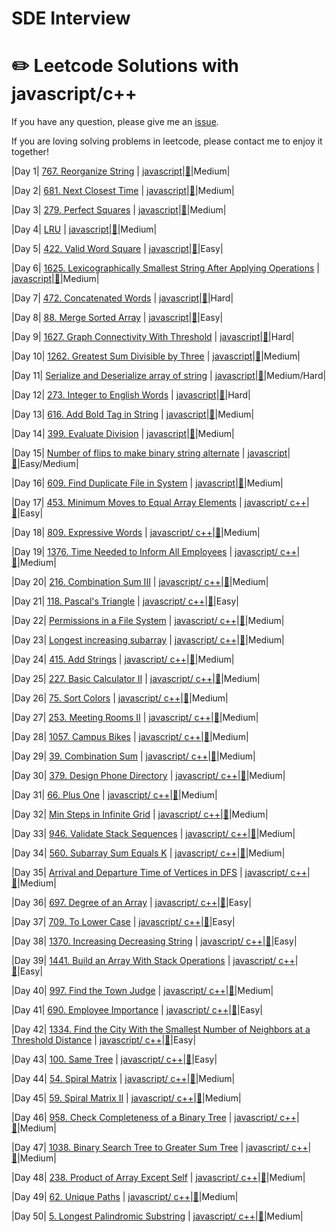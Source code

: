# SDE Interview
# :pencil2: Leetcode Solutions with javascript/c++

If you have any question, please give me an [issue](https://github.com/swolecoder/365DaysOfAlgorithm/issues).

If you are loving solving problems in leetcode, please contact me to enjoy it together!

<!-- (Notes: :lock: means you need to buy a book from Leetcode to unlock the problem) -->

<!-- |  #  | Title | Source Code | Article | Difficulty |
| :-: | :---: | :---------: | :-----: | :--------: | -->

|Day 1| [767. Reorganize String](https://leetcode.com/problems/reorganize-string/) | [javascript]()|[:memo:](https://leetcode.com/problems/reorganize-string/)|Medium|

|Day 2| [681. Next Closest Time](https://leetcode.com/problems/next-closest-time/) | [javascript]()|[:memo:](https://leetcode.com/problems/next-closest-time/)|Medium|

|Day 3| [279. Perfect Squares](https://leetcode.com/problems/perfect-squares/) | [javascript]()|[:memo:](https://leetcode.com/problems/perfect-squares/)|Medium|

|Day 4| [LRU]() | [javascript]()|[:memo:]()|Medium|

|Day 5| [422. Valid Word Square](https://leetcode.com/problems/valid-word-square/) | [javascript]()|[:memo:](https://leetcode.com/problems/valid-word-square/)|Easy|

|Day 6| [1625. Lexicographically Smallest String After Applying Operations](https://leetcode.com/problems/lexicographically-smallest-string-after-applying-operations/) | [javascript]()|[:memo:](https://leetcode.com/problems/lexicographically-smallest-string-after-applying-operations/)|Medium|


|Day 7| [472. Concatenated Words](https://leetcode.com/problems/concatenated-words/) | [javascript]()|[:memo:](https://leetcode.com/problems/concatenated-words/)|Hard|

|Day 8| [88. Merge Sorted Array](https://leetcode.com/problems/merge-sorted-array/) | [javascript]()|[:memo:](https://leetcode.com/problems/merge-sorted-array/)|Easy|

|Day 9| [1627. Graph Connectivity With Threshold](https://leetcode.com/problems/graph-connectivity-with-threshold/) | [javascript]()|[:memo:](https://leetcode.com/problems/graph-connectivity-with-threshold/)|Hard|

|Day 10| [1262. Greatest Sum Divisible by Three](https://leetcode.com/problems/greatest-sum-divisible-by-three/) | [javascript]()|[:memo:](https://leetcode.com/problems/greatest-sum-divisible-by-three/)|Medium|

|Day 11| [Serialize and Deserialize array of string](https://www.geeksforgeeks.org/serialize-deserialize-array-string/) | [javascript]()|[:memo:](https://www.geeksforgeeks.org/serialize-deserialize-array-string/)|Medium/Hard|

|Day 12| [273. Integer to English Words](https://leetcode.com/problems/integer-to-english-words/) | [javascript]()|[:memo:](https://leetcode.com/problems/integer-to-english-words/)|Hard|


|Day 13| [616. Add Bold Tag in String](https://leetcode.com/problems/add-bold-tag-in-string/) | [javascript]()|[:memo:](https://leetcode.com/problems/add-bold-tag-in-string/)|Medium|


|Day 14| [399. Evaluate Division](https://leetcode.com/problems/evaluate-division/) | [javascript]()|[:memo:](https://leetcode.com/problems/evaluate-division/)|Medium|

|Day 15| [Number of flips to make binary string alternate](https://www.geeksforgeeks.org/number-flips-make-binary-string-alternate/) | [javascript]()|[:memo:](https://www.geeksforgeeks.org/number-flips-make-binary-string-alternate/)|Easy/Medium|

|Day 16| [609. Find Duplicate File in System](https://leetcode.com/problems/find-duplicate-file-in-system/) | [javascript]()|[:memo:](https://leetcode.com/problems/find-duplicate-file-in-system/)|Medium|

|Day 17| [453. Minimum Moves to Equal Array Elements](https://leetcode.com/problems/minimum-moves-to-equal-array-elements/) | [javascript/ c++]()|[:memo:](https://leetcode.com/problems/minimum-moves-to-equal-array-elements/)|Easy|

|Day 18| [809. Expressive Words](https://leetcode.com/problems/expressive-words/) | [javascript/ c++]()|[:memo:](https://leetcode.com/problems/expressive-words/)|Medium|


|Day 19| [1376. Time Needed to Inform All Employees](https://leetcode.com/problems/time-needed-to-inform-all-employees/) | [javascript/ c++]()|[:memo:](https://leetcode.com/problems/time-needed-to-inform-all-employees/)|Medium|

|Day 20| [216. Combination Sum III](https://leetcode.com/problems/combination-sum-iii/) | [javascript/ c++]()|[:memo:](https://leetcode.com/problems/time-needed-to-inform-all-employees/)|Medium|

|Day 21| [118. Pascal's Triangle](https://leetcode.com/problems/pascals-triangle/) | [javascript/ c++]()|[:memo:](https://leetcode.com/problems/pascals-triangle/)|Easy|

|Day 22| [Permissions in a File System](https://leetcode.com/discuss/interview-question/417262/Dropbox-or-Phone-Screen-or-Permissions-in-a-File-System) | [javascript/ c++]()|[:memo:](https://leetcode.com/discuss/interview-question/417262/Dropbox-or-Phone-Screen-or-Permissions-in-a-File-System)|Medium|

|Day 23| [Longest increasing subarray](https://www.geeksforgeeks.org/longest-increasing-subarray/) | [javascript/ c++]()|[:memo:](https://www.geeksforgeeks.org/longest-increasing-subarray/)|Medium|

|Day 24| [415. Add Strings](https://leetcode.com/problems/add-strings/) | [javascript/ c++]()|[:memo:](https://leetcode.com/problems/add-strings/)|Medium|

|Day 25| [227. Basic Calculator II](https://leetcode.com/problems/basic-calculator-ii/) | [javascript/ c++]()|[:memo:](https://leetcode.com/problems/basic-calculator-ii/)|Medium|

|Day 26| [75. Sort Colors](https://leetcode.com/problems/sort-colors/) | [javascript/ c++]()|[:memo:](https://leetcode.com/problems/sort-colors/)|Medium|

|Day 27| [253. Meeting Rooms II](https://leetcode.com/problems/meeting-rooms-ii/) | [javascript/ c++]()|[:memo:](https://leetcode.com/problems/meeting-rooms-ii/)|Medium|

|Day 28| [1057. Campus Bikes](https://leetcode.com/problems/campus-bikes/) | [javascript/ c++]()|[:memo:](https://leetcode.com/problems/campus-bikes/i/)|Medium|


|Day 29| [39. Combination Sum](https://leetcode.com/problems/combination-sum/) | [javascript/ c++]()|[:memo:](https://leetcode.com/problems/combination-sum/)|Medium|

|Day 30| [379. Design Phone Directory](https://leetcode.com/problems/design-phone-directory/) | [javascript/ c++]()|[:memo:](https://leetcode.com/problems/design-phone-directory/)|Medium|

|Day 31| [66. Plus One](https://leetcode.com/problems/plus-one/) | [javascript/ c++]()|[:memo:](https://leetcode.com/problems/plus-one/)|Medium|

|Day 32| [Min Steps in Infinite Grid](https://www.interviewbit.com/problems/min-steps-in-infinite-grid/) | [javascript/ c++]()|[:memo:](https://www.interviewbit.com/problems/min-steps-in-infinite-grid/)|Medium|

|Day 33| [946. Validate Stack Sequences](https://leetcode.com/problems/validate-stack-sequences/) | [javascript/ c++]()|[:memo:](https://leetcode.com/problems/validate-stack-sequences/)|Medium|

|Day 34| [560. Subarray Sum Equals K](https://leetcode.com/problems/subarray-sum-equals-k/) | [javascript/ c++]()|[:memo:](https://leetcode.com/problems/subarray-sum-equals-k/)|Medium|

|Day 35| [Arrival and Departure Time of Vertices in DFS](https://www.techiedelight.com/arrival-departure-time-vertices-dfs/) | [javascript/ c++]()|[:memo:](https://www.techiedelight.com/arrival-departure-time-vertices-dfs/)|Medium|

|Day 36| [697. Degree of an Array](https://leetcode.com/problems/degree-of-an-array/) | [javascript/ c++]()|[:memo:](https://leetcode.com/problems/degree-of-an-array/)|Easy|

|Day 37| [709. To Lower Case](https://leetcode.com/problems/to-lower-case/) | [javascript/ c++]()|[:memo:](https://leetcode.com/problems/to-lower-case/)|Easy|

|Day 38| [1370. Increasing Decreasing String](https://leetcode.com/problems/increasing-decreasing-string/) | [javascript/ c++]()|[:memo:](https://leetcode.com/problems/increasing-decreasing-string/)|Easy|

|Day 39| [1441. Build an Array With Stack Operations](https://leetcode.com/problems/build-an-array-with-stack-operations/) | [javascript/ c++]()|[:memo:](https://leetcode.com/problems/build-an-array-with-stack-operations/)|Easy|

|Day 40| [997. Find the Town Judge](https://leetcode.com/problems/find-the-town-judge/) | [javascript/ c++]()|[:memo:](https://leetcode.com/problems/find-the-town-judge/)|Medium|

|Day 41| [690. Employee Importance](https://leetcode.com/problems/employee-importance/) | [javascript/ c++]()|[:memo:](https://leetcode.com/problems/employee-importance/)|Easy|

|Day 42| [1334. Find the City With the Smallest Number of Neighbors at a Threshold Distance](https://leetcode.com/problems/find-the-city-with-the-smallest-number-of-neighbors-at-a-threshold-distance/) | [javascript/ c++]()|[:memo:](https://leetcode.com/problems/find-the-city-with-the-smallest-number-of-neighbors-at-a-threshold-distance/)|Easy|


|Day 43| [100. Same Tree](https://leetcode.com/problems/same-tree/) | [javascript/ c++]()|[:memo:](https://leetcode.com/problems/same-tree/)|Easy|

|Day 44| [54. Spiral Matrix](https://leetcode.com/problems/spiral-matrix/) | [javascript/ c++]()|[:memo:](https://leetcode.com/problems/spiral-matrix/)|Medium|

|Day 45| [59. Spiral Matrix II](https://leetcode.com/problems/spiral-matrix-ii/) | [javascript/ c++]()|[:memo:](https://leetcode.com/problems/spiral-matrix-ii/)|Medium|

|Day 46| [958. Check Completeness of a Binary Tree](https://leetcode.com/problems/check-completeness-of-a-binary-tree/) | [javascript/ c++]()|[:memo:](https://leetcode.com/problems/check-completeness-of-a-binary-tree/)|Medium|


|Day 47| [1038. Binary Search Tree to Greater Sum Tree](https://leetcode.com/problems/binary-search-tree-to-greater-sum-tree/) | [javascript/ c++]()|[:memo:](https://leetcode.com/problems/binary-search-tree-to-greater-sum-tree/)|Medium|


|Day 48| [238. Product of Array Except Self](https://leetcode.com/problems/product-of-array-except-self/) | [javascript/ c++]()|[:memo:](https://leetcode.com/problems/product-of-array-except-self/)|Medium|

|Day 49| [62. Unique Paths](https://leetcode.com/problems/unique-paths/) | [javascript/ c++]()|[:memo:](https://leetcode.com/problems/unique-paths/)|Medium|

|Day 50| [5. Longest Palindromic Substring](https://leetcode.com/problems/longest-palindromic-substring/) | [javascript/ c++]()|[:memo:](https://leetcode.com/problems/longest-palindromic-substring/)|Medium|